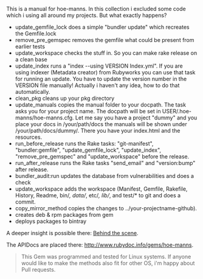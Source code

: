 This is a manual for hoe-manns. In this collection i excluded some code which i using all around my projects. But what exactly happens?

* update_gemfile_lock does a simple "bundler update" which recreates the Gemfile.lock
* remove_pre_gemspec removes the gemfile what could be present from earlier tests
* update_workspace checks the stuff in. So you can make rake release on a clean base
* update_index runs a "index --using VERSION Index.yml". If you are using indexer (Metadata creator) from Rubyworks
you can use that task for running an update. You have to update the version number in the VERSION file manually!
Actually i haven't any idea, how to do that automatically.
* clean_pkg cleans up your pkg directory
* update_manuals copies the manual folder to your docpath. The task asks you for your project name. The docpath will be set in USER/.hoe-manns/hoe-manns.cfg. Let me say you have a project "dummy" and you place your docs in /your/path/docs the manuals will be shown under /your/path/docs/dummy/. There you have your index.html and the resources.
* run_before_release runs the Rake tasks: "git-manifest", "bundler:gemfile", "update_gemfile_lock", "update_index",
"remove_pre_gemspec" and "update_workspace" before the release.
* run_after_release runs the Rake tasks "send_email" and "version:bump" after release.
* bundler_audit:run updates the database from vulnerabilities and does a check
* update_workspace adds the workspace (Manifest, Gemfile, Rakefile, History, Readme, bin/*, data/*, etc/*, lib/*, and test/* to git and does a commit.
* copy_mirror_method copies the changes to ../your-projectname-github).
* creates deb & rpm packages from gem
* deploys packages to bintray

A deeper insight is possible there: [Behind the scene](behind-the-scene).

The APIDocs are placed there: http://www.rubydoc.info/gems/hoe-manns.

> This Gem was programmed and tested for Linux systems. If anyone would like to make the methods also fit for other OS, i'm happy about Pull requests.